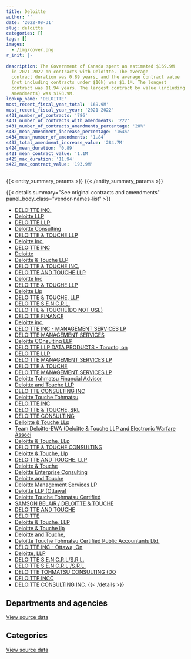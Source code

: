 ```yaml
---
title: Deloitte
author: ''
date: '2022-08-31'
slug: deloitte
categories: []
tags: []
images:
  - /img/cover.png
r_init: |-
  
description: The Government of Canada spent an estimated $169.9M
  in 2021-2022 on contracts with Deloitte. The average
  contract duration was 0.89 years, and the average contract value
  (not including contracts under $10k) was $1.1M. The longest
  contract was 11.94 years. The largest contract by value (including
  amendments) was $193.9M.
lookup_name: 'DELOITTE'
most_recent_fiscal_year_total: '169.9M'
most_recent_fiscal_year_year: '2021-2022'
s431_number_of_contracts: '786'
s431_number_of_contracts_with_amendments: '222'
s431_number_of_contracts_amendments_percentage: '28%'
s432_mean_amendment_increase_percentage: '164%'
s434_mean_number_of_amendments: '1.84'
s433_total_amendment_increase_value: '284.7M'
s424_mean_duration: '0.89'
s421_mean_contract_value: '1.1M'
s425_max_duration: '11.94'
s422_max_contract_value: '193.9M'
---
```


<script src="/rmarkdown-libs/htmlwidgets/htmlwidgets.js"></script>
<link href="/rmarkdown-libs/datatables-css/datatables-crosstalk.css" rel="stylesheet" />
<script src="/rmarkdown-libs/datatables-binding/datatables.js"></script>
<script src="/rmarkdown-libs/jquery/jquery-3.6.0.min.js"></script>
<link href="/rmarkdown-libs/dt-core-bootstrap/css/dataTables.bootstrap.min.css" rel="stylesheet" />
<link href="/rmarkdown-libs/dt-core-bootstrap/css/dataTables.bootstrap.extra.css" rel="stylesheet" />
<script src="/rmarkdown-libs/dt-core-bootstrap/js/jquery.dataTables.min.js"></script>
<script src="/rmarkdown-libs/dt-core-bootstrap/js/dataTables.bootstrap.min.js"></script>
<link href="/rmarkdown-libs/crosstalk/css/crosstalk.min.css" rel="stylesheet" />
<script src="/rmarkdown-libs/crosstalk/js/crosstalk.min.js"></script>
<script src="/rmarkdown-libs/htmlwidgets/htmlwidgets.js"></script>
<link href="/rmarkdown-libs/datatables-css/datatables-crosstalk.css" rel="stylesheet" />
<script src="/rmarkdown-libs/datatables-binding/datatables.js"></script>
<script src="/rmarkdown-libs/jquery/jquery-3.6.0.min.js"></script>
<link href="/rmarkdown-libs/dt-core-bootstrap/css/dataTables.bootstrap.min.css" rel="stylesheet" />
<link href="/rmarkdown-libs/dt-core-bootstrap/css/dataTables.bootstrap.extra.css" rel="stylesheet" />
<script src="/rmarkdown-libs/dt-core-bootstrap/js/jquery.dataTables.min.js"></script>
<script src="/rmarkdown-libs/dt-core-bootstrap/js/dataTables.bootstrap.min.js"></script>
<link href="/rmarkdown-libs/crosstalk/css/crosstalk.min.css" rel="stylesheet" />
<script src="/rmarkdown-libs/crosstalk/js/crosstalk.min.js"></script>

{{< entity_summary_params >}}
{{< /entity_summary_params >}}

{{< details summary="See original contracts and amendments" panel_body_class="vendor-names-list" >}}
- [DELOITTE INC.](https://search.open.canada.ca/en/ct/?sort=contract_value_f%20desc&page=1&search_text=%22DELOITTE%20INC.%22)
- [Deloitte LLP](https://search.open.canada.ca/en/ct/?sort=contract_value_f%20desc&page=1&search_text=%22Deloitte%20LLP%22)
- [DELOITTE LLP](https://search.open.canada.ca/en/ct/?sort=contract_value_f%20desc&page=1&search_text=%22DELOITTE%20LLP%22)
- [Deloitte Consulting](https://search.open.canada.ca/en/ct/?sort=contract_value_f%20desc&page=1&search_text=%22Deloitte%20Consulting%22)
- [DELOITTE & TOUCHE LLP](https://search.open.canada.ca/en/ct/?sort=contract_value_f%20desc&page=1&search_text=%22DELOITTE%20%26%20TOUCHE%20LLP%22)
- [Deloitte Inc.](https://search.open.canada.ca/en/ct/?sort=contract_value_f%20desc&page=1&search_text=%22Deloitte%20Inc.%22)
- [DELOITTE INC](https://search.open.canada.ca/en/ct/?sort=contract_value_f%20desc&page=1&search_text=%22DELOITTE%20INC%22)
- [Deloitte](https://search.open.canada.ca/en/ct/?sort=contract_value_f%20desc&page=1&search_text=%22Deloitte%22)
- [Deloitte & Touche LLP](https://search.open.canada.ca/en/ct/?sort=contract_value_f%20desc&page=1&search_text=%22Deloitte%20%26%20Touche%20LLP%22)
- [DELOITTE & TOUCHE INC.](https://search.open.canada.ca/en/ct/?sort=contract_value_f%20desc&page=1&search_text=%22DELOITTE%20%26%20TOUCHE%20INC.%22)
- [DELOITTE AND TOUCHE LLP](https://search.open.canada.ca/en/ct/?sort=contract_value_f%20desc&page=1&search_text=%22DELOITTE%20AND%20TOUCHE%20LLP%22)
- [Deloitte Inc](https://search.open.canada.ca/en/ct/?sort=contract_value_f%20desc&page=1&search_text=%22Deloitte%20Inc%22)
- [DELOITTE & TOUCHE LLP](https://search.open.canada.ca/en/ct/?sort=contract_value_f%20desc&page=1&search_text=%22DELOITTE%20%20%26%20TOUCHE%20LLP%22)
- [Deloitte Llp](https://search.open.canada.ca/en/ct/?sort=contract_value_f%20desc&page=1&search_text=%22Deloitte%20Llp%22)
- [DELOITTE & TOUCHE, LLP](https://search.open.canada.ca/en/ct/?sort=contract_value_f%20desc&page=1&search_text=%22DELOITTE%20%26%20TOUCHE%2c%20LLP%22)
- [DELOITTE S.E.N.C.R.L.](https://search.open.canada.ca/en/ct/?sort=contract_value_f%20desc&page=1&search_text=%22DELOITTE%20S.E.N.C.R.L.%22)
- [DELOITTE & TOUCHE(DO NOT USE)](https://search.open.canada.ca/en/ct/?sort=contract_value_f%20desc&page=1&search_text=%22DELOITTE%20%20%26%20TOUCHE%28DO%20NOT%20USE%29%22)
- [DELOITTE FINANCE](https://search.open.canada.ca/en/ct/?sort=contract_value_f%20desc&page=1&search_text=%22DELOITTE%20FINANCE%22)
- [Deloitte inc.](https://search.open.canada.ca/en/ct/?sort=contract_value_f%20desc&page=1&search_text=%22Deloitte%20inc.%22)
- [DELOITTE INC - MANAGEMENT SERVICES LP](https://search.open.canada.ca/en/ct/?sort=contract_value_f%20desc&page=1&search_text=%22DELOITTE%20INC%20-%20MANAGEMENT%20SERVICES%20LP%22)
- [DELOITTE MANAGEMENT SERVICES](https://search.open.canada.ca/en/ct/?sort=contract_value_f%20desc&page=1&search_text=%22DELOITTE%20MANAGEMENT%20SERVICES%22)
- [Deloitte COnsulting LLP](https://search.open.canada.ca/en/ct/?sort=contract_value_f%20desc&page=1&search_text=%22Deloitte%20COnsulting%20LLP%22)
- [DELOITTE LLP DATA PRODUCTS - Toronto, on](https://search.open.canada.ca/en/ct/?sort=contract_value_f%20desc&page=1&search_text=%22DELOITTE%20LLP%20DATA%20PRODUCTS%20-%20Toronto%2c%20on%22)
- [DELOITTE LLP](https://search.open.canada.ca/en/ct/?sort=contract_value_f%20desc&page=1&search_text=%22DELOITTE%20%20LLP%22)
- [DELOITTE MANAGEMENT SERVICES LP](https://search.open.canada.ca/en/ct/?sort=contract_value_f%20desc&page=1&search_text=%22DELOITTE%20%20MANAGEMENT%20SERVICES%20LP%22)
- [DELOITTE & TOUCHE](https://search.open.canada.ca/en/ct/?sort=contract_value_f%20desc&page=1&search_text=%22DELOITTE%20%26%20TOUCHE%22)
- [DELOITTE MANAGEMENT SERVICES LP](https://search.open.canada.ca/en/ct/?sort=contract_value_f%20desc&page=1&search_text=%22DELOITTE%20MANAGEMENT%20SERVICES%20LP%22)
- [Deloitte Tohmatsu Financial Advisor](https://search.open.canada.ca/en/ct/?sort=contract_value_f%20desc&page=1&search_text=%22Deloitte%20Tohmatsu%20Financial%20Advisor%22)
- [Deloitte and Touche LLP](https://search.open.canada.ca/en/ct/?sort=contract_value_f%20desc&page=1&search_text=%22Deloitte%20and%20Touche%20LLP%22)
- [DELOITTE CONSULTING INC](https://search.open.canada.ca/en/ct/?sort=contract_value_f%20desc&page=1&search_text=%22DELOITTE%20CONSULTING%20INC%22)
- [Deloitte Touche Tohmatsu](https://search.open.canada.ca/en/ct/?sort=contract_value_f%20desc&page=1&search_text=%22Deloitte%20Touche%20Tohmatsu%22)
- [DELOITTE INC](https://search.open.canada.ca/en/ct/?sort=contract_value_f%20desc&page=1&search_text=%22DELOITTE%20%20INC%22)
- [DELOITTE & TOUCHE, SRL](https://search.open.canada.ca/en/ct/?sort=contract_value_f%20desc&page=1&search_text=%22DELOITTE%20%26%20TOUCHE%2c%20SRL%22)
- [DELOITTE CONSULTING](https://search.open.canada.ca/en/ct/?sort=contract_value_f%20desc&page=1&search_text=%22DELOITTE%20CONSULTING%22)
- [Delloitte & Touche LLp](https://search.open.canada.ca/en/ct/?sort=contract_value_f%20desc&page=1&search_text=%22Delloitte%20%26%20Touche%20LLp%22)
- [Team Deloitte-EWA (Deloitte & Touche LLP and Electronic Warfare Associ](https://search.open.canada.ca/en/ct/?sort=contract_value_f%20desc&page=1&search_text=%22Team%20Deloitte-EWA%20%28Deloitte%20%26%20Touche%20LLP%20and%20Electronic%20Warfare%20Associ%22)
- [Deloitte & Touche, LLp](https://search.open.canada.ca/en/ct/?sort=contract_value_f%20desc&page=1&search_text=%22Deloitte%20%26%20Touche%2c%20LLp%22)
- [DELOITTE & TOUCHE CONSULTING](https://search.open.canada.ca/en/ct/?sort=contract_value_f%20desc&page=1&search_text=%22DELOITTE%20%26%20TOUCHE%20CONSULTING%22)
- [Deloitte & Touche, Llp](https://search.open.canada.ca/en/ct/?sort=contract_value_f%20desc&page=1&search_text=%22Deloitte%20%26%20Touche%2c%20Llp%22)
- [DELOITTE AND TOUCHE, LLP](https://search.open.canada.ca/en/ct/?sort=contract_value_f%20desc&page=1&search_text=%22DELOITTE%20AND%20TOUCHE%2c%20LLP%22)
- [Deloitte & Touche](https://search.open.canada.ca/en/ct/?sort=contract_value_f%20desc&page=1&search_text=%22Deloitte%20%26%20Touche%22)
- [Deloitte Enterprise Consulting](https://search.open.canada.ca/en/ct/?sort=contract_value_f%20desc&page=1&search_text=%22Deloitte%20Enterprise%20Consulting%22)
- [Deloitte and Touche](https://search.open.canada.ca/en/ct/?sort=contract_value_f%20desc&page=1&search_text=%22Deloitte%20and%20Touche%22)
- [Deloitte Management Services LP](https://search.open.canada.ca/en/ct/?sort=contract_value_f%20desc&page=1&search_text=%22Deloitte%20Management%20Services%20LP%22)
- [Deloitte LLP (Ottawa)](https://search.open.canada.ca/en/ct/?sort=contract_value_f%20desc&page=1&search_text=%22Deloitte%20LLP%20%28Ottawa%29%22)
- [Deloitte Touche Tohmatsu Certified](https://search.open.canada.ca/en/ct/?sort=contract_value_f%20desc&page=1&search_text=%22Deloitte%20Touche%20Tohmatsu%20Certified%22)
- [SAMSON BELAIR / DELOITTE & TOUCHE](https://search.open.canada.ca/en/ct/?sort=contract_value_f%20desc&page=1&search_text=%22SAMSON%20BELAIR%20%2f%20DELOITTE%20%26%20TOUCHE%22)
- [DELOITTE AND TOUCHE](https://search.open.canada.ca/en/ct/?sort=contract_value_f%20desc&page=1&search_text=%22DELOITTE%20AND%20TOUCHE%22)
- [DELOITTE](https://search.open.canada.ca/en/ct/?sort=contract_value_f%20desc&page=1&search_text=%22DELOITTE%22)
- [Deloitte & Touche, LLP](https://search.open.canada.ca/en/ct/?sort=contract_value_f%20desc&page=1&search_text=%22Deloitte%20%26%20Touche%2c%20LLP%22)
- [Deloitte & Touche llp](https://search.open.canada.ca/en/ct/?sort=contract_value_f%20desc&page=1&search_text=%22Deloitte%20%26%20Touche%20llp%22)
- [Deloitte and Touche,](https://search.open.canada.ca/en/ct/?sort=contract_value_f%20desc&page=1&search_text=%22Deloitte%20and%20Touche%2c%22)
- [Deloitte Touche Tohmatsu Certified Public Accountants Ltd.](https://search.open.canada.ca/en/ct/?sort=contract_value_f%20desc&page=1&search_text=%22Deloitte%20Touche%20Tohmatsu%20Certified%20Public%20Accountants%20Ltd.%22)
- [DELOITTE INC - Ottawa, On](https://search.open.canada.ca/en/ct/?sort=contract_value_f%20desc&page=1&search_text=%22DELOITTE%20INC%20-%20Ottawa%2c%20On%22)
- [Deloitte, LLP](https://search.open.canada.ca/en/ct/?sort=contract_value_f%20desc&page=1&search_text=%22Deloitte%2c%20LLP%22)
- [DELOITTE S.E.N.C.R.L/S.R.L.](https://search.open.canada.ca/en/ct/?sort=contract_value_f%20desc&page=1&search_text=%22DELOITTE%20S.E.N.C.R.L%2fS.R.L.%22)
- [DELOITTE S.E.N.C.R.L./S.R.L.](https://search.open.canada.ca/en/ct/?sort=contract_value_f%20desc&page=1&search_text=%22DELOITTE%20S.E.N.C.R.L.%2fS.R.L.%22)
- [DELOITTE TOHMATSU CONSULTING (DO](https://search.open.canada.ca/en/ct/?sort=contract_value_f%20desc&page=1&search_text=%22DELOITTE%20TOHMATSU%20CONSULTING%20%28DO%22)
- [DELOITTE INCC](https://search.open.canada.ca/en/ct/?sort=contract_value_f%20desc&page=1&search_text=%22DELOITTE%20INCC%22)
- [DELOITTE CONSULTING INC.](https://search.open.canada.ca/en/ct/?sort=contract_value_f%20desc&page=1&search_text=%22DELOITTE%20CONSULTING%20INC.%22)
{{< /details >}}

## Departments and agencies

<div id="htmlwidget-1" style="width:100%;height:auto;" class="datatables html-widget"></div>
<script type="application/json" data-for="htmlwidget-1">{"x":{"style":"bootstrap","filter":"none","vertical":false,"data":[["<a href=\"/departments/aafc-aac/\">Agriculture and Agri-Food Canada<\/a>","<a href=\"/departments/aandc-aadnc/\">Crown-Indigenous Relations and Northern Affairs Canada<\/a>","<a href=\"/departments/acoa-apeca/\">Atlantic Canada Opportunities Agency<\/a>","<a href=\"/departments/cas-satj/\">Courts Administration Service<\/a>","<a href=\"/departments/cbsa-asfc/\">Canada Border Services Agency<\/a>","<a href=\"/departments/ced-dec/\">Canada Economic Development for Quebec Regions<\/a>","<a href=\"/departments/cfia-acia/\">Canadian Food Inspection Agency<\/a>","<a href=\"/departments/cgc-ccg/\">Canadian Grain Commission<\/a>","<a href=\"/departments/cic/\">Immigration, Refugees and Citizenship Canada<\/a>","<a href=\"/departments/cnsc-ccsn/\">Canadian Nuclear Safety Commission<\/a>","<a href=\"/departments/cra-arc/\">Canada Revenue Agency<\/a>","<a href=\"/departments/csa-asc/\">Canadian Space Agency<\/a>","<a href=\"/departments/csc-scc/\">Correctional Service of Canada<\/a>","<a href=\"/departments/csps-efpc/\">Canada School of Public Service<\/a>","<a href=\"/departments/dfatd-maecd/\">Global Affairs Canada<\/a>","<a href=\"/departments/dfo-mpo/\">Fisheries and Oceans Canada<\/a>","<a href=\"/departments/dnd-mdn/\">National Defence<\/a>","<a href=\"/departments/ec/\">Environment and Climate Change Canada<\/a>","<a href=\"/departments/elections/\">Elections Canada<\/a>","<a href=\"/departments/esdc-edsc/\">Employment and Social Development Canada<\/a>","<a href=\"/departments/fcac-acfc/\">Financial Consumer Agency of Canada<\/a>","<a href=\"/departments/feddevontario/\">Federal Economic Development Agency for Southern Ontario<\/a>","<a href=\"/departments/fin/\">Department of Finance Canada<\/a>","<a href=\"/departments/hc-sc/\">Health Canada<\/a>","<a href=\"/departments/ic/\">Innovation, Science and Economic Development Canada<\/a>","<a href=\"/departments/infc/\">Infrastructure Canada<\/a>","<a href=\"/departments/irb-cisr/\">Immigration and Refugee Board of Canada<\/a>","<a href=\"/departments/isc-sac/\">Indigenous Services Canada<\/a>","<a href=\"/departments/lac-bac/\">Library and Archives Canada<\/a>","<a href=\"/departments/nfb-onf/\">National Film Board<\/a>","<a href=\"/departments/nrc-cnrc/\">National Research Council Canada<\/a>","<a href=\"/departments/nrcan-rncan/\">Natural Resources Canada<\/a>","<a href=\"/departments/nserc-crsng/\">Natural Sciences and Engineering Research Council of Canada<\/a>","<a href=\"/departments/oag-bvg/\">Office of the Auditor General of Canada<\/a>","<a href=\"/departments/opc-cpvp/\">Office of the Privacy Commissioner of Canada<\/a>","<a href=\"/departments/osfi-bsif/\">Office of the Superintendent of Financial Institutions Canada<\/a>","<a href=\"/departments/pc/\">Parks Canada<\/a>","<a href=\"/departments/pch/\">Canadian Heritage<\/a>","<a href=\"/departments/pco-bcp/\">Privy Council Office<\/a>","<a href=\"/departments/phac-aspc/\">Public Health Agency of Canada<\/a>","<a href=\"/departments/ps-sp/\">Public Safety Canada<\/a>","<a href=\"/departments/pwgsc-tpsgc/\">Public Services and Procurement Canada<\/a>","<a href=\"/departments/rcmp-grc/\">Royal Canadian Mounted Police<\/a>","<a href=\"/departments/ssc-spc/\">Shared Services Canada<\/a>","<a href=\"/departments/statcan/\">Statistics Canada<\/a>","<a href=\"/departments/tbs-sct/\">Treasury Board of Canada Secretariat<\/a>","<a href=\"/departments/tc/\">Transport Canada<\/a>","<a href=\"/departments/vac-acc/\">Veterans Affairs Canada<\/a>","<a href=\"/departments/wd-deo/\">Western Economic Diversification Canada<\/a>"],[683596.43,583541.59,null,2632.3,22036384.45,24995.57,null,null,121541.12,1850.61,132884.59,22995,null,10000,1912184.85,648247.3,2873807.91,684731.29,12702.12,6256870.69,264722.22,null,null,480134.07,2869815.92,194571.08,null,154530.34,24856.86,null,914898.41,1270701.9,13493.55,545276.65,20457.62,157705.94,null,null,415226.46,97350.19,null,3163266.16,null,815336.03,24905.2,768440.59,755606.83,null,49350],[651193.14,96719,null,192684.27,57334366.45,null,null,null,10999.47,25116.15,715352.58,null,null,89149.45,3474676.25,334581.49,6552805.39,202203.02,12354.12,12252988.12,30326.83,97360.8,null,73323.37,1743138.06,28198.64,24860,90601.35,90075.34,5481.87,503490.66,2176748.91,25059.45,765404.48,44262.01,58415.26,null,42360,732425.49,null,24916.5,3745766.19,2255.7,3169155,67389.53,1917992.61,1369434.92,84750,null],[350033.8,647340.8,24725,192157.81,88067545.28,28743.75,null,null,6854340.91,23544.25,565540.34,195844.97,67907.54,null,2852525.57,2549494.76,4250589.42,191030.1,null,29784245.67,30243.97,422420.21,148399,244076.04,8428924.41,null,419470.72,33900,89829.23,66696.13,1425909.3,446287.66,null,1238204.47,null,67620.47,39953.81,278444.68,738060.74,6413778.19,null,4120606.53,11435.16,4641779.63,1044126.61,2312773.61,1397935.67,null,26250],[1148471.11,317681.13,null,192157.81,51118963.09,null,186488.7,13193.75,13427872.21,null,569402.58,null,7313.7,null,4016265.76,805998.22,3247656.48,160140.75,null,35632218.21,937169.5,341545.51,null,1613169.28,7908646.6,61573.42,1222519.98,207420.69,89829.23,182.73,1209112.79,542401.13,null,1627472.33,null,45307.01,39666.38,39962.45,532069.97,31060213.1,58066.28,2396635.27,11435.16,5571897.77,134686.48,2158535.99,1269470.52,null,null]],"container":"<table class=\"table table-striped table-hover row-border order-column display\">\n  <thead>\n    <tr>\n      <th>Department<\/th>\n      <th>2018-2019<\/th>\n      <th>2019-2020<\/th>\n      <th>2020-2021<\/th>\n      <th>2021-2022<\/th>\n    <\/tr>\n  <\/thead>\n<\/table>","options":{"order":[[4,"desc"]],"pageLength":10,"autoWidth":true,"columnDefs":[{"targets":1,"render":"function(data, type, row, meta) {\n    return type !== 'display' ? data : DTWidget.formatCurrency(data, \"$\", 2, 3, \",\", \".\", true, null);\n  }"},{"targets":2,"render":"function(data, type, row, meta) {\n    return type !== 'display' ? data : DTWidget.formatCurrency(data, \"$\", 2, 3, \",\", \".\", true, null);\n  }"},{"targets":3,"render":"function(data, type, row, meta) {\n    return type !== 'display' ? data : DTWidget.formatCurrency(data, \"$\", 2, 3, \",\", \".\", true, null);\n  }"},{"targets":4,"render":"function(data, type, row, meta) {\n    return type !== 'display' ? data : DTWidget.formatCurrency(data, \"$\", 2, 3, \",\", \".\", true, null);\n  }"},{"width":"16%","targets":[1,2,3,4]},{"className":"dt-right","targets":[1,2,3,4]}],"orderClasses":false}},"evals":["options.columnDefs.0.render","options.columnDefs.1.render","options.columnDefs.2.render","options.columnDefs.3.render"],"jsHooks":[]}</script>
<p class="text-right">
<a href="https://github.com/GoC-Spending/contracts-data/tree/main/data/out/vendors/deloitte/summary_by_fiscal_year_by_department.csv" class="source-data-link btn btn-link">View source data</a>
</p>

## Categories

<div id="htmlwidget-2" style="width:100%;height:auto;" class="datatables html-widget"></div>
<script type="application/json" data-for="htmlwidget-2">{"x":{"style":"bootstrap","filter":"none","vertical":false,"data":[["<a href=\"/categories/other/\">(Other)<\/a>","<a href=\"/categories/facilities_and_construction/\">Facilities and construction<\/a>","<a href=\"/categories/office_management/\">Office management<\/a>","<a href=\"/categories/defence/\">Defence<\/a>","<a href=\"/categories/professional_services/\">Professional services<\/a>","<a href=\"/categories/information_technology/\">Information technology<\/a>","<a href=\"/categories/human_capital/\">Human capital<\/a>"],[424860.06,1015314.51,50154.5,21961.49,20769866.16,25752572.97,974882.12],[null,137244.18,null,2788.77,33674437.14,64352340.43,691571.36],[50030.67,1020106.23,null,1434126.78,52628824.92,115195359.73,404287.87],[215535.55,209691.03,235244.21,2010683.76,59749061.05,107115845.75,386751.74]],"container":"<table class=\"table table-striped table-hover row-border order-column display\">\n  <thead>\n    <tr>\n      <th>Category<\/th>\n      <th>2018-2019<\/th>\n      <th>2019-2020<\/th>\n      <th>2020-2021<\/th>\n      <th>2021-2022<\/th>\n    <\/tr>\n  <\/thead>\n<\/table>","options":{"order":[[4,"desc"]],"dom":"t","pageLength":30,"autoWidth":true,"columnDefs":[{"targets":1,"render":"function(data, type, row, meta) {\n    return type !== 'display' ? data : DTWidget.formatCurrency(data, \"$\", 2, 3, \",\", \".\", true, null);\n  }"},{"targets":2,"render":"function(data, type, row, meta) {\n    return type !== 'display' ? data : DTWidget.formatCurrency(data, \"$\", 2, 3, \",\", \".\", true, null);\n  }"},{"targets":3,"render":"function(data, type, row, meta) {\n    return type !== 'display' ? data : DTWidget.formatCurrency(data, \"$\", 2, 3, \",\", \".\", true, null);\n  }"},{"targets":4,"render":"function(data, type, row, meta) {\n    return type !== 'display' ? data : DTWidget.formatCurrency(data, \"$\", 2, 3, \",\", \".\", true, null);\n  }"},{"width":"16%","targets":[1,2,3,4]},{"className":"dt-right","targets":[1,2,3,4]}],"orderClasses":false,"lengthMenu":[10,25,30,50,100]}},"evals":["options.columnDefs.0.render","options.columnDefs.1.render","options.columnDefs.2.render","options.columnDefs.3.render"],"jsHooks":[]}</script>
<p class="text-right">
<a href="https://github.com/GoC-Spending/contracts-data/tree/main/data/out/vendors/deloitte/summary_by_fiscal_year_by_category.csv" class="source-data-link btn btn-link">View source data</a>
</p>
